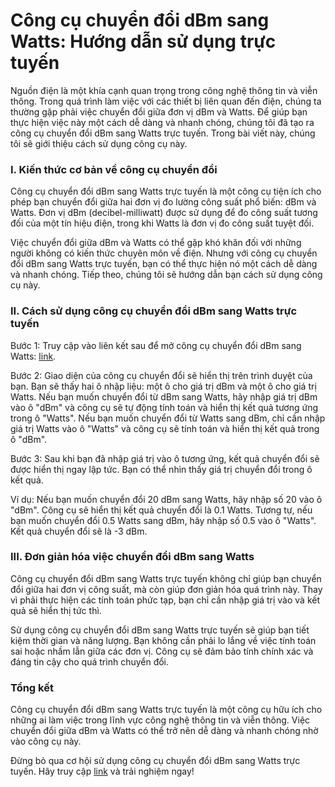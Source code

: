 Công cụ chuyển đổi dBm sang Watts: Hướng dẫn sử dụng trực tuyến
===============================================================

Nguồn điện là một khía cạnh quan trọng trong công nghệ thông tin và viễn thông. Trong quá trình làm việc với các thiết bị liên quan đến điện, chúng ta thường gặp phải việc chuyển đổi giữa đơn vị dBm và Watts. Để giúp bạn thực hiện việc này một cách dễ dàng và nhanh chóng, chúng tôi đã tạo ra công cụ chuyển đổi dBm sang Watts trực tuyến. Trong bài viết này, chúng tôi sẽ giới thiệu cách sử dụng công cụ này.

### I. Kiến thức cơ bản về công cụ chuyển đổi

Công cụ chuyển đổi dBm sang Watts trực tuyến là một công cụ tiện ích cho phép bạn chuyển đổi giữa hai đơn vị đo lường công suất phổ biến: dBm và Watts. Đơn vị dBm (decibel-milliwatt) được sử dụng để đo công suất tương đối của một tín hiệu điện, trong khi Watts là đơn vị đo công suất tuyệt đối.

Việc chuyển đổi giữa dBm và Watts có thể gặp khó khăn đối với những người không có kiến thức chuyên môn về điện. Nhưng với công cụ chuyển đổi dBm sang Watts trực tuyến, bạn có thể thực hiện nó một cách dễ dàng và nhanh chóng. Tiếp theo, chúng tôi sẽ hướng dẫn bạn cách sử dụng công cụ này.

### II. Cách sử dụng công cụ chuyển đổi dBm sang Watts trực tuyến

Bước 1: Truy cập vào liên kết sau để mở công cụ chuyển đổi dBm sang Watts: [link](https://www.onlinecalculatorsfree.com/vi/convert/dbm-to-watts.html).

Bước 2: Giao diện của công cụ chuyển đổi sẽ hiển thị trên trình duyệt của bạn. Bạn sẽ thấy hai ô nhập liệu: một ô cho giá trị dBm và một ô cho giá trị Watts. Nếu bạn muốn chuyển đổi từ dBm sang Watts, hãy nhập giá trị dBm vào ô "dBm" và công cụ sẽ tự động tính toán và hiển thị kết quả tương ứng trong ô "Watts". Nếu bạn muốn chuyển đổi từ Watts sang dBm, chỉ cần nhập giá trị Watts vào ô "Watts" và công cụ sẽ tính toán và hiển thị kết quả trong ô "dBm".

Bước 3: Sau khi bạn đã nhập giá trị vào ô tương ứng, kết quả chuyển đổi sẽ được hiển thị ngay lập tức. Bạn có thể nhìn thấy giá trị chuyển đổi trong ô kết quả.

Ví dụ: Nếu bạn muốn chuyển đổi 20 dBm sang Watts, hãy nhập số 20 vào ô "dBm". Công cụ sẽ hiển thị kết quả chuyển đổi là 0.1 Watts. Tương tự, nếu bạn muốn chuyển đổi 0.5 Watts sang dBm, hãy nhập số 0.5 vào ô "Watts". Kết quả chuyển đổi sẽ là -3 dBm.

### III. Đơn giản hóa việc chuyển đổi dBm sang Watts

Công cụ chuyển đổi dBm sang Watts trực tuyến không chỉ giúp bạn chuyển đổi giữa hai đơn vị công suất, mà còn giúp đơn giản hóa quá trình này. Thay vì phải thực hiện các tính toán phức tạp, bạn chỉ cần nhập giá trị vào và kết quả sẽ hiển thị tức thì.

Sử dụng công cụ chuyển đổi dBm sang Watts trực tuyến sẽ giúp bạn tiết kiệm thời gian và năng lượng. Bạn không cần phải lo lắng về việc tính toán sai hoặc nhầm lẫn giữa các đơn vị. Công cụ sẽ đảm bảo tính chính xác và đáng tin cậy cho quá trình chuyển đổi.

### Tổng kết

Công cụ chuyển đổi dBm sang Watts trực tuyến là một công cụ hữu ích cho những ai làm việc trong lĩnh vực công nghệ thông tin và viễn thông. Việc chuyển đổi giữa dBm và Watts có thể trở nên dễ dàng và nhanh chóng nhờ vào công cụ này.

Đừng bỏ qua cơ hội sử dụng công cụ chuyển đổi dBm sang Watts trực tuyến. Hãy truy cập [link](https://www.onlinecalculatorsfree.com/vi/convert/dbm-to-watts.html) và trải nghiệm ngay!